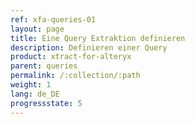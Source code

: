 ```yaml
---
ref: xfa-queries-01
layout: page
title: Eine Query Extraktion definieren
description: Definieren einer Query
product: xtract-for-alteryx
parent: queries
permalink: /:collection/:path
weight: 1
lang: de_DE
progressstate: 5
---
```

